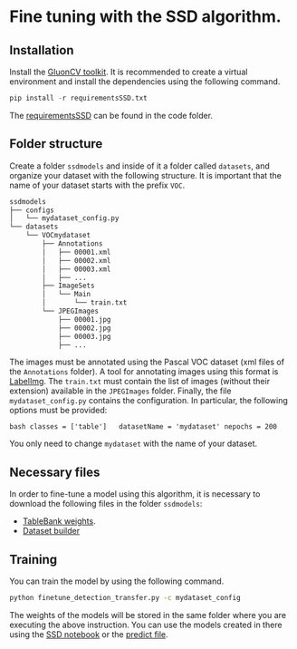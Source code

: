 # Fine tuning with the SSD algorithm.

## Installation 

Install the [GluonCV toolkit](https://gluon-cv.mxnet.io/). It is recommended to create a 
virtual environment and install the dependencies using the following command. 

```python
pip install -r requirementsSSD.txt
```

The [requirementsSSD](../code/ssd/requirementsSSD.txt) can be found in the code folder. 

## Folder structure

Create a folder ``ssdmodels`` and inside of it a folder called ``datasets``, and organize your dataset with the following structure. It is important that the name of your dataset starts with the prefix ``VOC``.

```bash
ssdmodels
├── configs
│   └── mydataset_config.py
└── datasets
    └── VOCmydataset
        ├── Annotations
        │   ├── 00001.xml
        │   ├── 00002.xml
        │   ├── 00003.xml
        │   ├── ...
        ├── ImageSets
        │   └── Main
        │       └── train.txt
        └── JPEGImages
            ├── 00001.jpg
            ├── 00002.jpg
            ├── 00003.jpg
            ├── ...
```
The images must be annotated using the Pascal VOC dataset (xml files of the ``Annotations`` folder). A tool for annotating images using this format is [LabelImg](https://github.com/tzutalin/labelImg). The ``train.txt`` must contain the list of images (without their extension) available in the ``JPEGImages`` folder. Finally, the file ``mydataset_config.py`` contains the configuration. In particular, the following options must be provided:

``bash
classes = ['table']  
datasetName = 'mydataset'
nepochs = 200
``

You only need to change ``mydataset`` with the name of your dataset. 

## Necessary files

In order to fine-tune a model using this algorithm, it is necessary to download the following files in the folder ``ssdmodels``:
- [TableBank weights](https://www.dropbox.com/s/x95ipfjqoncrzt4/ssd_512_resnet50_tablebank_19.params?dl=0).
- [Dataset builder](../code/ssd/finetune_detection_transfer.py)

## Training

You can train the model by using the following command. 

```bash
python finetune_detection_transfer.py -c mydataset_config
```


The weights of the models will be stored in the  same folder where you are executing the above instruction. You can use the models created in there using the [SSD notebook](https://colab.research.google.com/drive/1s8xoKf1gk0Aqs324genSCXXNVG3R-wJc) or the [predict file](./code/ssd/predict.py).



